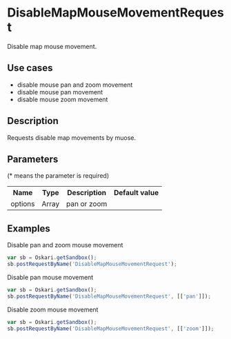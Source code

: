 # DisableMapMouseMovementRequest

Disable map mouse movement.

## Use cases

- disable mouse pan and zoom movement
- disable mouse pan movement
- disable mouse zoom movement

## Description

Requests disable map movements by muose.

## Parameters

(* means the parameter is required)

<table class="table">
<tr>
  <th> Name</th><th> Type</th><th> Description</th><th> Default value</th>
</tr>
<tr>
  <td> options </td><td> Array </td><td> pan or zoom</td><td> </td>
</tr>

</table>

## Examples

Disable pan and zoom mouse movement
```javascript
var sb = Oskari.getSandbox();
sb.postRequestByName('DisableMapMouseMovementRequest');
```

Disable pan mouse movement
```javascript
var sb = Oskari.getSandbox();
sb.postRequestByName('DisableMapMouseMovementRequest', [['pan']]);
```

Disable zoom mouse movement
```javascript
var sb = Oskari.getSandbox();
sb.postRequestByName('DisableMapMouseMovementRequest', [['zoom']]);
```